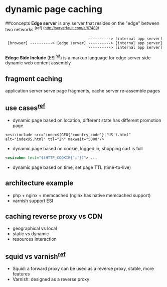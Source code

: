 dynamic page caching
======

##concepts
**Edge server** is any server that resides on the "edge" between two networks <sup>[ref] (http://serverfault.com/a/67489)</sup>

```
                                     ----------> [internal app server]
 [browser] ----------> [edge server] ----------> [internal app server] 
                                     ----------> [internal app server]
```

**Edege Side Include** (ESI<sup>[ref](http://en.wikipedia.org/wiki/Edge_Side_Includes)</sup>) is a markup language for edge server side dynamic web content assembly

## fragment caching
application server serve page fragments, cache server re-assemble pages

## use cases<sup>[ref](http://esi-examples.akamai.com/)</sup> 
- dynamic page based on location, different state has different  promotion page
```xml 
<esi:include src="index$(GEO{'country_code'}|'US').html" alt="indexUS.html" ttl="2h" maxwait="5000"/>
```
- dynamic page based on cookie, logged in, shopping cart is full
```xml
<esi:when test="$(HTTP_COOKIE{'i'})"> ... 
```
- dynamic page based on time, set page TTL (time-to-live)
 
## architecture example
- php + nginx + memcached (nginx has native memcached support)
- varnish support ESI 

## caching reverse proxy vs CDN
- geographical vs local
- static vs dynamic
- resources interaction

## squid vs varnish<sup>[ref](http://qr.ae/Y4iXl)</sup>
- Squid: a forward proxy can be used as a reverse proxy, stable, more features
- Varnish: designed as a reverse proxy
